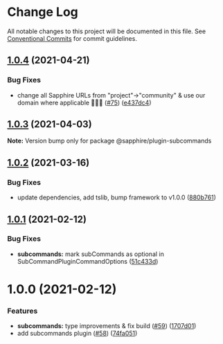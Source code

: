 # Change Log

All notable changes to this project will be documented in this file.
See [Conventional Commits](https://conventionalcommits.org) for commit guidelines.

## [1.0.4](https://github.com/sapphire-community/plugins/compare/@sapphire/plugin-subcommands@1.0.3...@sapphire/plugin-subcommands@1.0.4) (2021-04-21)

### Bug Fixes

-   change all Sapphire URLs from "project"->"community" & use our domain where applicable 👨‍🌾🚜 ([#75](https://github.com/sapphire-community/plugins/issues/75)) ([e437dc4](https://github.com/sapphire-community/plugins/commit/e437dc45fcd4d22ab2dcdb0e70c67cc5856883c0))

## [1.0.3](https://github.com/sapphire-community/plugins/compare/@sapphire/plugin-subcommands@1.0.2...@sapphire/plugin-subcommands@1.0.3) (2021-04-03)

**Note:** Version bump only for package @sapphire/plugin-subcommands

## [1.0.2](https://github.com/sapphire-community/plugins/compare/@sapphire/plugin-subcommands@1.0.1...@sapphire/plugin-subcommands@1.0.2) (2021-03-16)

### Bug Fixes

-   update dependencies, add tslib, bump framework to v1.0.0 ([880b761](https://github.com/sapphire-community/plugins/commit/880b7614d857f23fcbcd351e69795c451a95f49c))

## [1.0.1](https://github.com/sapphire-community/plugins/compare/@sapphire/plugin-subcommands@1.0.0...@sapphire/plugin-subcommands@1.0.1) (2021-02-12)

### Bug Fixes

-   **subcommands:** mark subCommands as optional in SubCommandPluginCommandOptions ([51c433d](https://github.com/sapphire-community/plugins/commit/51c433d963e1cdcb797eddef8dbd4ad3e634ec05))

# 1.0.0 (2021-02-12)

### Features

-   **subcommands:** type improvements & fix build ([#59](https://github.com/sapphire-community/plugins/issues/59)) ([1707d01](https://github.com/sapphire-community/plugins/commit/1707d013d06ae109ddcba83ead9e936a17ba56eb))
-   add subcommands plugin ([#58](https://github.com/sapphire-community/plugins/issues/58)) ([74fa051](https://github.com/sapphire-community/plugins/commit/74fa05151a5267927ec1c792b9fd0b88a078c6fd))
